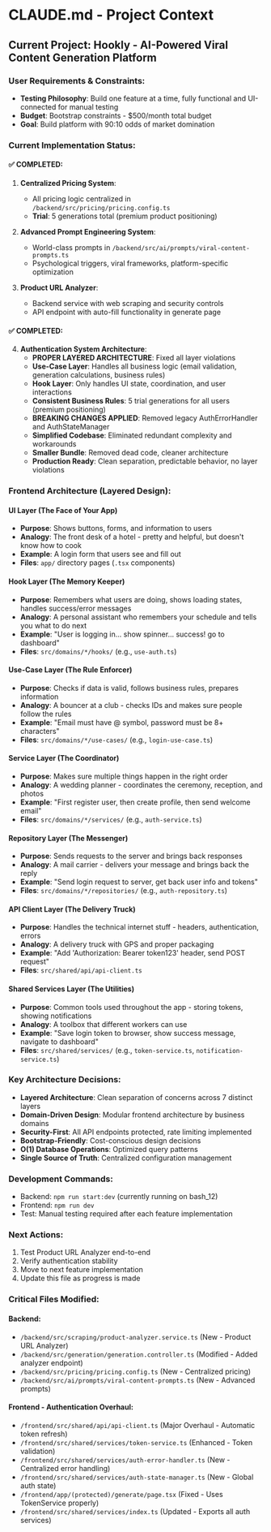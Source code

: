 # CLAUDE.md - Project Context

## Current Project: Hookly - AI-Powered Viral Content Generation Platform

### User Requirements & Constraints:
- **Testing Philosophy**: Build one feature at a time, fully functional and UI-connected for manual testing
- **Budget**: Bootstrap constraints - $500/month total budget  
- **Goal**: Build platform with 90:10 odds of market domination

### Current Implementation Status:

#### ✅ COMPLETED:
1. **Centralized Pricing System**: 
   - All pricing logic centralized in `/backend/src/pricing/pricing.config.ts`
   - **Trial**: 5 generations total (premium product positioning)

2. **Advanced Prompt Engineering System**: 
   - World-class prompts in `/backend/src/ai/prompts/viral-content-prompts.ts`
   - Psychological triggers, viral frameworks, platform-specific optimization

3. **Product URL Analyzer**: 
   - Backend service with web scraping and security controls
   - API endpoint with auto-fill functionality in generate page

#### ✅ COMPLETED:
4. **Authentication System Architecture**: 
   - **PROPER LAYERED ARCHITECTURE**: Fixed all layer violations
   - **Use-Case Layer**: Handles all business logic (email validation, generation calculations, business rules)
   - **Hook Layer**: Only handles UI state, coordination, and user interactions  
   - **Consistent Business Rules**: 5 trial generations for all users (premium positioning)
   - **BREAKING CHANGES APPLIED**: Removed legacy AuthErrorHandler and AuthStateManager
   - **Simplified Codebase**: Eliminated redundant complexity and workarounds
   - **Smaller Bundle**: Removed dead code, cleaner architecture
   - **Production Ready**: Clean separation, predictable behavior, no layer violations

### Frontend Architecture (Layered Design):

#### **UI Layer** (The Face of Your App)
- **Purpose**: Shows buttons, forms, and information to users
- **Analogy**: The front desk of a hotel - pretty and helpful, but doesn't know how to cook
- **Example**: A login form that users see and fill out
- **Files**: `app/` directory pages (`.tsx` components)

#### **Hook Layer** (The Memory Keeper)
- **Purpose**: Remembers what users are doing, shows loading states, handles success/error messages
- **Analogy**: A personal assistant who remembers your schedule and tells you what to do next
- **Example**: "User is logging in... show spinner... success! go to dashboard"
- **Files**: `src/domains/*/hooks/` (e.g., `use-auth.ts`)

#### **Use-Case Layer** (The Rule Enforcer)
- **Purpose**: Checks if data is valid, follows business rules, prepares information
- **Analogy**: A bouncer at a club - checks IDs and makes sure people follow the rules
- **Example**: "Email must have @ symbol, password must be 8+ characters"
- **Files**: `src/domains/*/use-cases/` (e.g., `login-use-case.ts`)

#### **Service Layer** (The Coordinator)
- **Purpose**: Makes sure multiple things happen in the right order
- **Analogy**: A wedding planner - coordinates the ceremony, reception, and photos
- **Example**: "First register user, then create profile, then send welcome email"
- **Files**: `src/domains/*/services/` (e.g., `auth-service.ts`)

#### **Repository Layer** (The Messenger)
- **Purpose**: Sends requests to the server and brings back responses
- **Analogy**: A mail carrier - delivers your message and brings back the reply
- **Example**: "Send login request to server, get back user info and tokens"
- **Files**: `src/domains/*/repositories/` (e.g., `auth-repository.ts`)

#### **API Client Layer** (The Delivery Truck)
- **Purpose**: Handles the technical internet stuff - headers, authentication, errors
- **Analogy**: A delivery truck with GPS and proper packaging
- **Example**: "Add 'Authorization: Bearer token123' header, send POST request"
- **Files**: `src/shared/api/api-client.ts`

#### **Shared Services Layer** (The Utilities)
- **Purpose**: Common tools used throughout the app - storing tokens, showing notifications
- **Analogy**: A toolbox that different workers can use
- **Example**: "Save login token to browser, show success message, navigate to dashboard"
- **Files**: `src/shared/services/` (e.g., `token-service.ts`, `notification-service.ts`)

### Key Architecture Decisions:
- **Layered Architecture**: Clean separation of concerns across 7 distinct layers
- **Domain-Driven Design**: Modular frontend architecture by business domains
- **Security-First**: All API endpoints protected, rate limiting implemented
- **Bootstrap-Friendly**: Cost-conscious design decisions
- **O(1) Database Operations**: Optimized query patterns
- **Single Source of Truth**: Centralized configuration management

### Development Commands:
- Backend: `npm run start:dev` (currently running on bash_12)
- Frontend: `npm run dev`
- Test: Manual testing required after each feature implementation

### Next Actions:
1. Test Product URL Analyzer end-to-end
2. Verify authentication stability
3. Move to next feature implementation
4. Update this file as progress is made

### Critical Files Modified:
#### Backend:
- `/backend/src/scraping/product-analyzer.service.ts` (New - Product URL Analyzer)
- `/backend/src/generation/generation.controller.ts` (Modified - Added analyzer endpoint)
- `/backend/src/pricing/pricing.config.ts` (New - Centralized pricing)
- `/backend/src/ai/prompts/viral-content-prompts.ts` (New - Advanced prompts)

#### Frontend - Authentication Overhaul:
- `/frontend/src/shared/api/api-client.ts` (Major Overhaul - Automatic token refresh)
- `/frontend/src/shared/services/token-service.ts` (Enhanced - Token validation)
- `/frontend/src/shared/services/auth-error-handler.ts` (New - Centralized error handling)
- `/frontend/src/shared/services/auth-state-manager.ts` (New - Global auth state)
- `/frontend/app/(protected)/generate/page.tsx` (Fixed - Uses TokenService properly)
- `/frontend/src/shared/services/index.ts` (Updated - Exports all auth services)